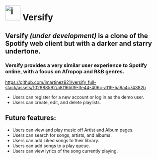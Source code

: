 # <img width="49" alt="image" src="https://user-images.githubusercontent.com/102888592/187043189-5d690638-97ce-4580-a360-7c34b6282f56.png"> Versify

## Versify _(under development)_ is a clone of the Spotify web client but with a darker and starry undertone.
### Versify provides a very similar user experience to Spotify online, with a focus on Afropop and R&B genres.

https://github.com/imartinez921/versify_full-stack/assets/102888592/a8f16509-3e44-406c-a119-5a9a4c74382b

* Users can register for a new account or log in as the demo user.
* Users can create, edit, and delete playlists.

## Future features:
* Users can view and play music off Artist and Album pages.
* Users can search for songs, artists, and albums.
* Users can add Liked songs to their library.
* Users can add songs to a play queue.
* Users can view lyrics of the song currently playing.
